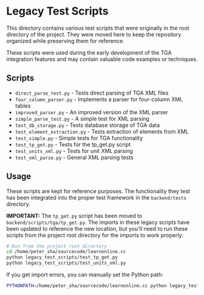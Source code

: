 # Legacy Test Scripts

This directory contains various test scripts that were originally in the root directory of the project. They were moved here to keep the repository organized while preserving them for reference.

These scripts were used during the early development of the TGA integration features and may contain valuable code examples or techniques.

## Scripts

- `direct_parse_test.py` - Tests direct parsing of TGA XML files
- `four_column_parser.py` - Implements a parser for four-column XML tables
- `improved_parser.py` - An improved version of the XML parser
- `simple_parse_test.py` - A simple test for XML parsing
- `test_db_storage.py` - Tests database storage of TGA data
- `test_element_extraction.py` - Tests extraction of elements from XML
- `test_simple.py` - Simple tests for TGA functionality
- `test_tp_get.py` - Tests for the tp_get.py script
- `test_units_xml.py` - Tests for unit XML parsing
- `test_xml_parse.py` - General XML parsing tests

## Usage

These scripts are kept for reference purposes. The functionality they test has been integrated into the proper test framework in the `backend/tests` directory.

**IMPORTANT:** The `tp_get.py` script has been moved to `backend/scripts/tga/tp_get.py`. The imports in these legacy scripts have been updated to reference the new location, but you'll need to run these scripts from the project root directory for the imports to work properly:

```bash
# Run from the project root directory
cd /home/peter_sha/sourcecode/learnonline.cc
python legacy_test_scripts/test_tp_get.py
python legacy_test_scripts/test_units_xml.py
```

If you get import errors, you can manually set the Python path:

```bash
PYTHONPATH=/home/peter_sha/sourcecode/learnonline.cc python legacy_test_scripts/test_tp_get.py
```
